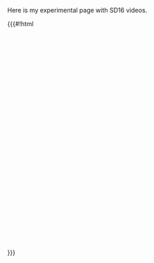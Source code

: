 Here is my experimental page with SD16 videos.

{{{#!html
<a href="http://sage.math.washington.edu/home/ondrej/scratch/video/v.ogv.flv"
    style="display:block;width:667px;height:488px" id="player"> </a>
<script src="http://femhub.googlecode.com/svn/trunk/swf/flowplayer-3.1.1.min.js"
    type="text/javascript"> </script>
<script type="text/javascript">
flowplayer("player", "http://femhub.googlecode.com/svn/trunk/swf/flowplayer-3.1.1.swf");
</script>
}}}

